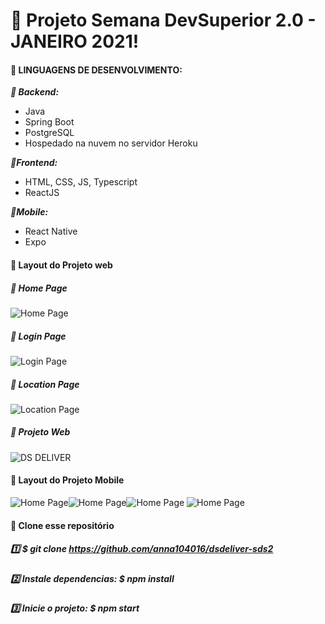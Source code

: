 # :pushpin: Projeto Semana DevSuperior 2.0 - JANEIRO 2021! 


#### :large_blue_circle: LINGUAGENS DE DESENVOLVIMENTO:

***:small_blue_diamond: Backend:***
- Java
- Spring Boot
- PostgreSQL
- Hospedado na nuvem no servidor Heroku

***:small_blue_diamond:Frontend:***
- HTML, CSS, JS, Typescript
- ReactJS

***:small_blue_diamond:Mobile:***
- React Native
- Expo

#### :large_blue_circle: Layout do Projeto web

##### :small_blue_diamond: Home Page
![Home Page](https://github.com/anna104016/dsdeliver-sds2/blob/main/front-web/src/home%20DsDeliver.PNG)

##### :small_blue_diamond: Login Page
![Login Page](https://github.com/anna104016/dsdeliver-sds2/blob/main/front-web/src/login%20dsdeliver.PNG)

##### :small_blue_diamond: Location Page
![Location Page](https://github.com/anna104016/dsdeliver-sds2/blob/main/front-web/src/location%20dsdeliver.PNG)

##### :small_blue_diamond: Projeto Web
![DS DELIVER](https://github.com/anna104016/dsdeliver-sds2/blob/main/front-web/src/DS%20DELIVER.gif)

#### :large_blue_circle: Layout do Projeto Mobile
![Home Page](https://github.com/anna104016/dsdeliver-sds2/blob/main/front-mobile/assets/home%20mobile.png)![Home Page](https://github.com/anna104016/dsdeliver-sds2/blob/main/front-mobile/assets/pedidos%20mobile.png)![Home Page](https://github.com/anna104016/dsdeliver-sds2/blob/main/front-mobile/assets/detalhes%20pedido.png)
![Home Page](https://github.com/anna104016/dsdeliver-sds2/blob/main/front-mobile/assets/confirmar%20pedido.png)

#### :large_blue_circle: Clone esse repositório
##### :one: ***$ git clone https://github.com/anna104016/dsdeliver-sds2***

##### :two: Instale dependencias: ***$ npm install***

##### :three: Inicie o projeto: ***$ npm start***
